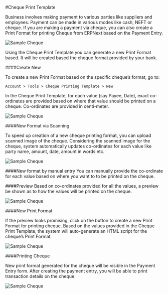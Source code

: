 <!-- add-breadcrumbs -->
#Cheque Print Template

Business involves making payment to various parties like suppliers and employees. Payment can be made in various modes like cash, NEFT or cheque. If you are making a payment via cheque, you can also create a Print Format for printing Cheque from ERPNext based on the Payment Entry.

<img class="screenshot" alt="Sample Cheque" src="/docs/assets/img/setup/print/sample-cheque.jpg">

Using the Cheque Print Template you can generate a new Print Format based. It will be created based the cheque format provided by your bank. 

####Create New

To create a new Print Format based on the specific cheque’s format, go to:

`Account > Tools > Cheque Printing Template > New`

In the Cheque Print Template, for each value (say Payee, Date), exact co-ordinates are provided based on where that value should be printed on a cheque. Co-ordinates are provided in centi-meter.

<img class="screenshot" alt="Sample Cheque" src="/docs/assets/img/setup/print/cheque-1.png">

####New Format via Scanning

To speed up creation of a new cheque printing format, you can upload scanned image of the cheque. Considering the scanned image for the cheque, system automatically updates co-ordinates for each value like party name, amount, date, amount in words etc.

<img class="screenshot" alt="Sample Cheque" src="/docs/assets/img/setup/print/cheque-2.png">

####New format by manual entry
You can manually provide the co-ordinate for each value based on where you want to to be printed on the cheque.

####Preview
Based on co-ordinates provided for all the values, a preview be shown as to how the values will be printed on the cheque.

<img class="screenshot" alt="Sample Cheque" src="/docs/assets/img/setup/print/cheque-3.png">

####New Print Format

If the preview looks promising, click on the button to create a new Print Format for printing cheque. Based on the values provided in the Cheque Print Template, the system will auto-generate an HTML script for the cheque’s Print Format.

<img class="screenshot" alt="Sample Cheque" src="/docs/assets/img/setup/print/cheque-4.png">

####Printing Cheque

New print format generated for the cheque will be visible in the Payment Entry form. After creating the payment entry, you will be able to print transaction details on the cheque.

<img class="screenshot" alt="Sample Cheque" src="/docs/assets/img/setup/print/cheque-5.gif">


